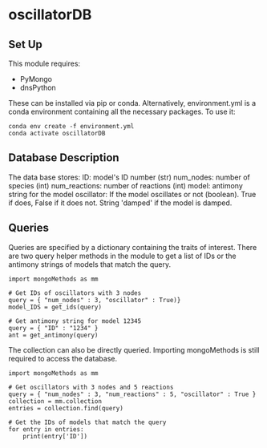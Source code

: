# oscillatorDB

## Set Up
This module requires:
* PyMongo
* dnsPython

These can be installed via pip or conda. Alternatively, environment.yml is a conda environment containing all the necessary packages. To use it:
```
conda env create -f environment.yml
conda activate oscillatorDB
```
## Database Description

The data base stores:
ID: model's ID number (str)
num_nodes: number of species (int)
num_reactions: number of reactions (int)
model: antimony string for the model
oscillator: If the model oscillates or not (boolean). True if does, False if it does not. String 'damped' if the model is damped.

## Queries

Queries are specified by a dictionary containing the traits of interest. There are two query helper methods in the module to get a list of IDs or the antimony strings of models that match the query. 
```
import mongoMethods as mm

# Get IDs of oscillators with 3 nodes
query = { "num_nodes" : 3, "oscillator" : True)}
model_IDS = get_ids(query)

# Get antimony string for model 12345
query = { "ID" : "1234" }
ant = get_antimony(query)
```

The collection can also be directly queried. Importing mongoMethods is still required to access the database.
```
import mongoMethods as mm

# Get oscillators with 3 nodes and 5 reactions
query = { "num_nodes" : 3, "num_reactions" : 5, "oscillator" : True }
collection = mm.collection
entries = collection.find(query)

# Get the IDs of models that match the query
for entry in entries:
    print(entry['ID'])
```

